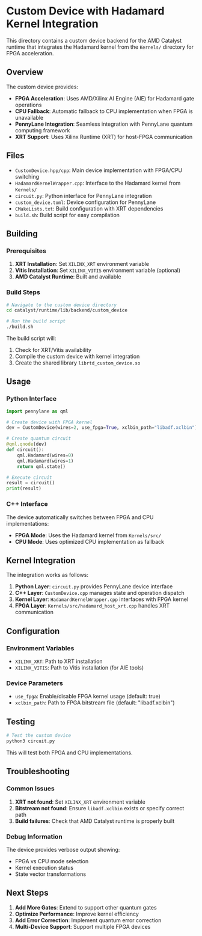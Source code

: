 # Custom Device with Hadamard Kernel Integration

This directory contains a custom device backend for the AMD Catalyst runtime that integrates the Hadamard kernel from the `Kernels/` directory for FPGA acceleration.

## Overview

The custom device provides:
- **FPGA Acceleration**: Uses AMD/Xilinx AI Engine (AIE) for Hadamard gate operations
- **CPU Fallback**: Automatic fallback to CPU implementation when FPGA is unavailable
- **PennyLane Integration**: Seamless integration with PennyLane quantum computing framework
- **XRT Support**: Uses Xilinx Runtime (XRT) for host-FPGA communication

## Files

- `CustomDevice.hpp/cpp`: Main device implementation with FPGA/CPU switching
- `HadamardKernelWrapper.cpp`: Interface to the Hadamard kernel from `Kernels/`
- `circuit.py`: Python interface for PennyLane integration
- `custom_device.toml`: Device configuration for PennyLane
- `CMakeLists.txt`: Build configuration with XRT dependencies
- `build.sh`: Build script for easy compilation

## Building

### Prerequisites

1. **XRT Installation**: Set `XILINX_XRT` environment variable
2. **Vitis Installation**: Set `XILINX_VITIS` environment variable (optional)
3. **AMD Catalyst Runtime**: Built and available

### Build Steps

```bash
# Navigate to the custom device directory
cd catalyst/runtime/lib/backend/custom_device

# Run the build script
./build.sh
```

The build script will:
1. Check for XRT/Vitis availability
2. Compile the custom device with kernel integration
3. Create the shared library `librtd_custom_device.so`

## Usage

### Python Interface

```python
import pennylane as qml

# Create device with FPGA kernel
dev = CustomDevice(wires=2, use_fpga=True, xclbin_path="libadf.xclbin")

# Create quantum circuit
@qml.qnode(dev)
def circuit():
    qml.Hadamard(wires=0)
    qml.Hadamard(wires=1)
    return qml.state()

# Execute circuit
result = circuit()
print(result)
```

### C++ Interface

The device automatically switches between FPGA and CPU implementations:

- **FPGA Mode**: Uses the Hadamard kernel from `Kernels/src/`
- **CPU Mode**: Uses optimized CPU implementation as fallback

## Kernel Integration

The integration works as follows:

1. **Python Layer**: `circuit.py` provides PennyLane device interface
2. **C++ Layer**: `CustomDevice.cpp` manages state and operation dispatch
3. **Kernel Layer**: `HadamardKernelWrapper.cpp` interfaces with FPGA kernel
4. **FPGA Layer**: `Kernels/src/hadamard_host_xrt.cpp` handles XRT communication

## Configuration

### Environment Variables

- `XILINX_XRT`: Path to XRT installation
- `XILINX_VITIS`: Path to Vitis installation (for AIE tools)

### Device Parameters

- `use_fpga`: Enable/disable FPGA kernel usage (default: true)
- `xclbin_path`: Path to FPGA bitstream file (default: "libadf.xclbin")

## Testing

```bash
# Test the custom device
python3 circuit.py
```

This will test both FPGA and CPU implementations.

## Troubleshooting

### Common Issues

1. **XRT not found**: Set `XILINX_XRT` environment variable
2. **Bitstream not found**: Ensure `libadf.xclbin` exists or specify correct path
3. **Build failures**: Check that AMD Catalyst runtime is properly built

### Debug Information

The device provides verbose output showing:
- FPGA vs CPU mode selection
- Kernel execution status
- State vector transformations

## Next Steps

1. **Add More Gates**: Extend to support other quantum gates
2. **Optimize Performance**: Improve kernel efficiency
3. **Add Error Correction**: Implement quantum error correction
4. **Multi-Device Support**: Support multiple FPGA devices 